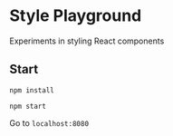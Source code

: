 # Style Playground
Experiments in styling React components

## Start

`npm install`

`npm start`

Go to `localhost:8080`
